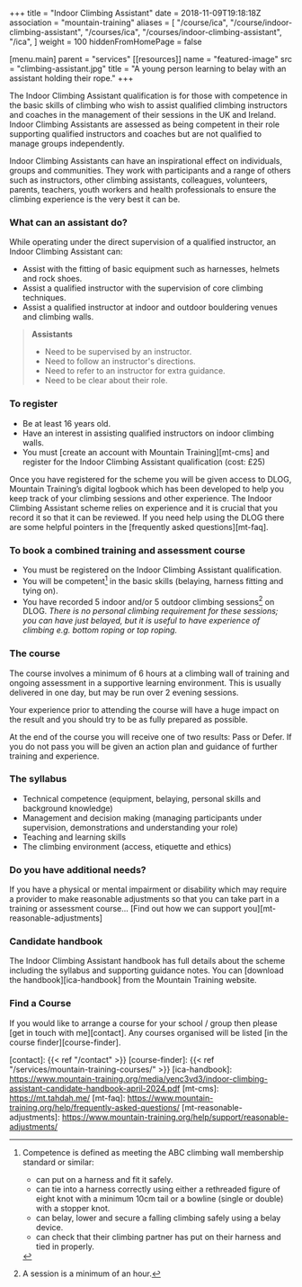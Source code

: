 +++
title = "Indoor Climbing Assistant"
date = 2018-11-09T19:18:18Z
association = "mountain-training"
aliases = [
  "/course/ica",
  "/course/indoor-climbing-assistant",
  "/courses/ica",
  "/courses/indoor-climbing-assistant",
  "/ica",
]
weight = 100
hiddenFromHomePage = false

[menu.main]
  parent = "services"
[[resources]]
  name = "featured-image"
  src = "climbing-assistant.jpg"
  title = "A young person learning to belay with an assistant holding their rope."
+++

The Indoor Climbing Assistant qualification is for those with competence in the basic skills of climbing who wish to assist qualified climbing instructors and coaches in the management of their sessions in the UK and Ireland. Indoor Climbing Assistants are assessed as being competent in their role supporting qualified instructors and coaches but are not qualified to manage groups independently.

<!--more-->

Indoor Climbing Assistants can have an inspirational effect on individuals, groups and communities. They work with participants and a range of others such as instructors, other climbing assistants, colleagues, volunteers, parents, teachers, youth workers and health professionals to ensure the climbing experience is the very best it can be.

### What can an assistant do?

While operating under the direct supervision of a qualified instructor, an Indoor Climbing Assistant can:

-   Assist with the fitting of basic equipment such as harnesses, helmets and rock shoes.
-   Assist a qualified instructor with the supervision of core climbing techniques.
-   Assist a qualified instructor at indoor and outdoor bouldering venues and climbing walls.

> **Assistants**
>
> -   Need to be supervised by an instructor.
> -   Need to follow an instructor's directions.
> -   Need to refer to an instructor for extra guidance.
> -   Need to be clear about their role.

### To register

-   Be at least 16 years old.
-   Have an interest in assisting qualified instructors on indoor climbing walls.
-   You must [create an account with Mountain Training][mt-cms] and register for the Indoor Climbing Assistant qualification (cost: £25)

Once you have registered for the scheme you will be given access to DLOG, Mountain Training’s digital logbook which has been developed to help you keep track of your climbing sessions and other experience. The Indoor Climbing Assistant scheme relies on experience and it is crucial that you record it so that it can be reviewed. If you need help using the DLOG there are some helpful pointers in the [frequently asked questions][mt-faq].

### To book a combined training and assessment course

-   You must be registered on the Indoor Climbing Assistant qualification.
-   You will be competent[^competence] in the basic skills (belaying, harness fitting and tying on).
-   You have recorded 5 indoor and/or 5 outdoor climbing sessions[^session] on DLOG. _There is no personal climbing requirement for these sessions; you can have just belayed, but it is useful to have experience of climbing e.g. bottom roping or top roping._

### The course

The course involves a minimum of 6 hours at a climbing wall of training and ongoing assessment in a supportive learning environment. This is usually delivered in one day, but may be run over 2 evening sessions.

Your experience prior to attending the course will have a huge impact on the result and you should try to be as fully prepared as possible.

At the end of the course you will receive one of two results: Pass or Defer. If you do not pass you will be given an action plan and guidance of further training and experience.

### The syllabus

-   Technical competence (equipment, belaying, personal skills and background knowledge)
-   Management and decision making (managing participants under supervision, demonstrations and understanding your role)
-   Teaching and learning skills
-   The climbing environment (access, etiquette and ethics)

### Do you have additional needs?

If you have a physical or mental impairment or disability which may require a provider to make reasonable adjustments so that you can take part in a training or assessment course... [Find out how we can support you][mt-reasonable-adjustments]

### Candidate handbook

The Indoor Climbing Assistant handbook has full details about the scheme including the syllabus and supporting guidance notes. You can [download the handbook][ica-handbook] from the Mountain Training website.

### Find a Course

If you would like to arrange a course for your school / group then please [get in touch with me][contact]. Any courses organised will be listed [in the course finder][course-finder].

[^competence]:
    Competence is defined as meeting the ABC climbing wall membership standard or similar:

    -   can put on a harness and fit it safely.
    -   can tie into a harness correctly using either a rethreaded figure of eight knot with a minimum 10cm tail or a bowline (single or double) with a stopper knot.
    -   can belay, lower and secure a falling climbing safely using a belay device.
    -   can check that their climbing partner has put on their harness and tied in properly.

[^session]: A session is a minimum of an hour.

[contact]: {{< ref "/contact" >}}
[course-finder]: {{< ref "/services/mountain-training-courses/" >}}
[ica-handbook]: https://www.mountain-training.org/media/yenc3vd3/indoor-climbing-assistant-candidate-handbook-april-2024.pdf
[mt-cms]: https://mt.tahdah.me/
[mt-faq]: https://www.mountain-training.org/help/frequently-asked-questions/
[mt-reasonable-adjustments]: https://www.mountain-training.org/help/support/reasonable-adjustments/
